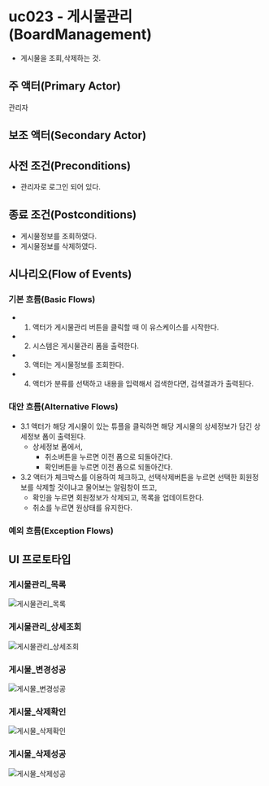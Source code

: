 # uc023 - 게시물관리(BoardManagement)
- 게시물을 조회,삭제하는 것.

## 주 액터(Primary Actor)
관리자

## 보조 액터(Secondary Actor)


## 사전 조건(Preconditions)
- 관리자로 로그인 되어 있다.

## 종료 조건(Postconditions)
- 게시물정보를 조회하였다.
- 게시물정보를 삭제하였다.

## 시나리오(Flow of Events)

### 기본 흐름(Basic Flows)

- 1. 액터가 게시물관리 버튼을 클릭할 때 이 유스케이스를 시작한다.
- 2. 시스템은 게시물관리 폼을 출력한다.
- 3. 액터는 게시물정보를 조회한다.
- 4. 액터가 분류를 선택하고 내용을 입력해서 검색한다면, 검색결과가 출력된다.


### 대안 흐름(Alternative Flows)

- 3.1 액터가 해당 게시물이 있는 튜플을 클릭하면 해당 게시물의 상세정보가 담긴 상세정보 폼이 출력된다.
    - 상세정보 폼에서,
        - 취소버튼을 누르면 이전 폼으로 되돌아간다.
        - 확인버튼을 누르면 이전 폼으로 되돌아간다.
- 3.2 액터가 체크박스를 이용하여 체크하고, 선택삭제버튼을 누르면 선택한 회원정보를 삭제할 것이냐고 물어보는 알림창이 뜨고,
    - 확인을 누르면 회원정보가 삭제되고, 목록을 업데이트한다.
    - 취소를 누르면 원상태를 유지한다.


### 예외 흐름(Exception Flows)


## UI 프로토타입

### 게시물관리_목록
![게시물관리_목록](./images/uc023-list.jpg)

### 게시물관리_상세조회
![게시물관리_상세조회](./images/uc023-detail.jpg)

### 게시물_변경성공
![게시물_변경성공](./images/uc023-detail_success.jpg)

### 게시물_삭제확인
![게시물_삭제확인](./images/uc023-delete_check.jpg)

### 게시물_삭제성공
![게시물_삭제성공](./images/uc023-delete_success.jpg)
